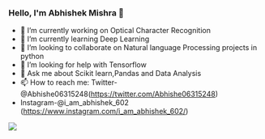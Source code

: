 ### Hello, I'm Abhishek Mishra 👋

- 🔭 I’m currently working on Optical Character Recognition
- 🌱 I’m currently learning Deep Learning
- 👯 I’m looking to collaborate on Natural language Processing projects in python
- 🤔 I’m looking for help with Tensorflow
- 💬 Ask me about Scikit learn,Pandas and Data Analysis
- 📫 How to reach me: Twitter-@Abhishe06315248(https://twitter.com/Abhishe06315248) 
- Instagram-@i_am_abhishek_602
(https://www.instagram.com/i_am_abhishek_602/)
<!---- 😄 Pronouns: ...
- ⚡ Fun fact: ...
-->


<img src="https://github-readme-stats.vercel.app/api?username=abhishekmishra25&&show_icons=true&title_color=ffffff&icon_color=bb2acf&text_color=daf7dc&bg_color=151515">
